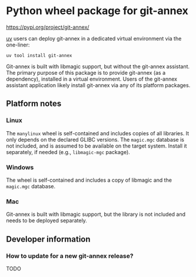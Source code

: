 # Python wheel package for git-annex

https://pypi.org/project/git-annex/

[uv](https://docs.astral.sh/uv/) users can deploy git-annex in a dedicated virtual
environment via the one-liner:

```
uv tool install git-annex
```

Git-annex is built with libmagic support, but without the git-annex assistant.
The primary purpose of this package is to provide git-annex (as a dependency),
installed in a virtual environment. Users of the git-annex assistant application
likely install git-annex via any of its platform packages.

## Platform notes

### Linux

The `manylinux` wheel is self-contained and includes copies of all libraries.
It only depends on the declared GLIBC versions.
The `magic.mgc` database is not included, and is assumed to be available on
the target system. Install it separately, if needed (e.g., `libmagic-mgc`
package).

### Windows

The wheel is self-contained and includes a copy of libmagic and the `magic.mgc` database.

### Mac

Git-annex is built with libmagic support, but the library is not included and needs
to be deployed separately.


## Developer information

### How to update for a new git-annex release?

TODO
